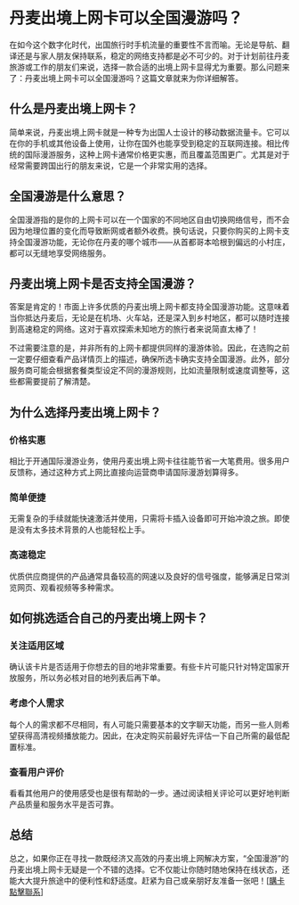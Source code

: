 # 丹麦出境上网卡可以全国漫游吗？

在如今这个数字化时代，出国旅行时手机流量的重要性不言而喻。无论是导航、翻译还是与家人朋友保持联系，稳定的网络支持都是必不可少的。对于计划前往丹麦旅游或工作的朋友们来说，选择一款合适的出境上网卡显得尤为重要。那么问题来了：丹麦出境上网卡可以全国漫游吗？这篇文章就来为你详细解答。

## 什么是丹麦出境上网卡？

简单来说，丹麦出境上网卡就是一种专为出国人士设计的移动数据流量卡。它可以在你的手机或其他设备上使用，让你在国外也能享受到稳定的互联网连接。相比传统的国际漫游服务，这种上网卡通常价格更实惠，而且覆盖范围更广。尤其是对于经常需要跨国出行的朋友来说，它是一个非常实用的选择。

## 全国漫游是什么意思？

全国漫游指的是你的上网卡可以在一个国家的不同地区自由切换网络信号，而不会因为地理位置的变化而导致断网或者额外收费。换句话说，只要你购买的上网卡支持全国漫游功能，无论你在丹麦的哪个城市——从首都哥本哈根到偏远的小村庄，都可以无缝地享受网络服务。

## 丹麦出境上网卡是否支持全国漫游？

答案是肯定的！市面上许多优质的丹麦出境上网卡都支持全国漫游功能。这意味着当你抵达丹麦后，无论是在机场、火车站，还是深入到乡村地区，都可以随时连接到高速稳定的网络。这对于喜欢探索未知地方的旅行者来说简直太棒了！

不过需要注意的是，并非所有的上网卡都提供同样的漫游体验。因此，在选购之前一定要仔细查看产品详情页上的描述，确保所选卡确实支持全国漫游。此外，部分服务商可能会根据套餐类型设定不同的漫游规则，比如流量限制或速度调整等，这些都需要提前了解清楚。

## 为什么选择丹麦出境上网卡？

### 价格实惠

相比于开通国际漫游业务，使用丹麦出境上网卡往往能节省一大笔费用。很多用户反馈称，通过这种方式上网比直接向运营商申请国际漫游划算得多。

### 简单便捷

无需复杂的手续就能快速激活并使用，只需将卡插入设备即可开始冲浪之旅。即使是没有太多技术背景的人也能轻松上手。

### 高速稳定

优质供应商提供的产品通常具备较高的网速以及良好的信号强度，能够满足日常浏览网页、观看视频等多种需求。

## 如何挑选适合自己的丹麦出境上网卡？

### 关注适用区域

确认该卡片是否适用于你想去的目的地非常重要。有些卡片可能只针对特定国家开放服务，所以务必核对目的地列表后再下单。

### 考虑个人需求

每个人的需求都不尽相同，有人可能只需要基本的文字聊天功能，而另一些人则希望获得高清视频播放能力。因此，在决定购买前最好先评估一下自己所需的最低配置标准。

### 查看用户评价

看看其他用户的使用感受也是很有帮助的一步。通过阅读相关评论可以更好地判断产品质量和服务水平是否可靠。

## 总结

总之，如果你正在寻找一款既经济又高效的丹麦出境上网解决方案，“全国漫游”的丹麦出境上网卡无疑是一个不错的选择。它不仅能让你随时随地保持在线状态，还能大大提升旅途中的便利性和舒适度。赶紧为自己或亲朋好友准备一张吧！[[購卡點擊聯系](https://t.me/s/esim1088)]